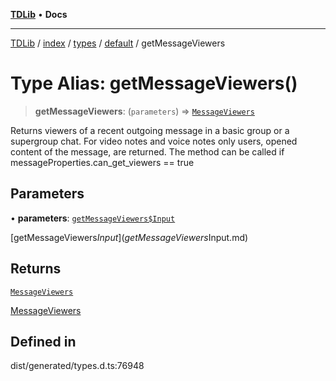 [**TDLib**](../../../../../../README.md) • **Docs**

***

[TDLib](../../../../../../modules.md) / [index](../../../../../README.md) / [types](../../../README.md) / [default](../README.md) / getMessageViewers

# Type Alias: getMessageViewers()

> **getMessageViewers**: (`parameters`) => [`MessageViewers`](MessageViewers-1.md)

Returns viewers of a recent outgoing message in a basic group or a supergroup chat. For video notes and voice notes only users, opened content of the message, are returned. The method can be called if messageProperties.can_get_viewers == true

## Parameters

• **parameters**: [`getMessageViewers$Input`](getMessageViewers$Input.md)

[getMessageViewers$Input](getMessageViewers$Input.md)

## Returns

[`MessageViewers`](MessageViewers-1.md)

[MessageViewers](MessageViewers-1.md)

## Defined in

dist/generated/types.d.ts:76948
